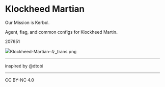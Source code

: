 # Klockheed Martian

Our Mission is Kerbol.

Agent, flag, and common configs for Klockheed Martin.

207651

![Klockheed-Martian-々_trans.png](https://github.com/zer0Kerbal/KlockheedMartian/blob/master/img/Klockheed-Martian-%E3%80%85_trans.png?raw=true)

---

inspired by @dtobi

---

CC BY-NC 4.0


